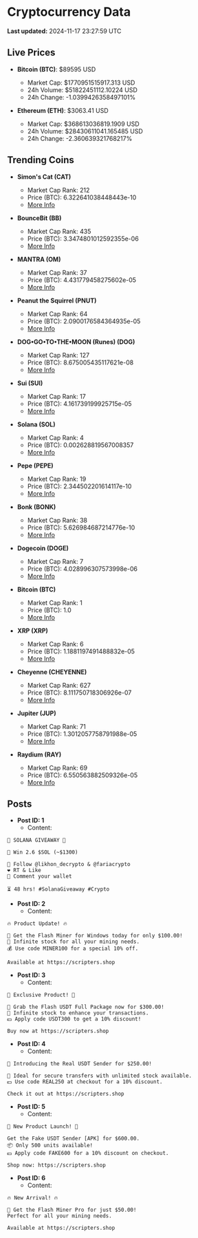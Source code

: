 # Cryptocurrency Data

**Last updated:** 2024-11-17 23:27:59 UTC

## Live Prices
- **Bitcoin (BTC)**: $89595 USD
  - Market Cap: $1770951515917.313 USD
  - 24h Volume: $51822451112.10224 USD
  - 24h Change: -1.0399426358497101%

- **Ethereum (ETH)**: $3063.41 USD
  - Market Cap: $368613036819.1909 USD
  - 24h Volume: $28430611041.165485 USD
  - 24h Change: -2.360639321768217%

## Trending Coins
- **Simon's Cat (CAT)**
  - Market Cap Rank: 212
  - Price (BTC): 6.322641038448443e-10
  - [More Info](https://www.coingecko.com/en/coins/simons-cat)

- **BounceBit (BB)**
  - Market Cap Rank: 435
  - Price (BTC): 3.3474801012592355e-06
  - [More Info](https://www.coingecko.com/en/coins/bouncebit)

- **MANTRA (OM)**
  - Market Cap Rank: 37
  - Price (BTC): 4.431779458275602e-05
  - [More Info](https://www.coingecko.com/en/coins/mantra)

- **Peanut the Squirrel (PNUT)**
  - Market Cap Rank: 64
  - Price (BTC): 2.0900176584364935e-05
  - [More Info](https://www.coingecko.com/en/coins/peanut-the-squirrel)

- **DOG•GO•TO•THE•MOON (Runes) (DOG)**
  - Market Cap Rank: 127
  - Price (BTC): 8.675005435117621e-08
  - [More Info](https://www.coingecko.com/en/coins/dog-go-to-the-moon-runes-2)

- **Sui (SUI)**
  - Market Cap Rank: 17
  - Price (BTC): 4.161739199925715e-05
  - [More Info](https://www.coingecko.com/en/coins/sui)

- **Solana (SOL)**
  - Market Cap Rank: 4
  - Price (BTC): 0.002628819567008357
  - [More Info](https://www.coingecko.com/en/coins/solana)

- **Pepe (PEPE)**
  - Market Cap Rank: 19
  - Price (BTC): 2.344502201614117e-10
  - [More Info](https://www.coingecko.com/en/coins/pepe)

- **Bonk (BONK)**
  - Market Cap Rank: 38
  - Price (BTC): 5.626984687214776e-10
  - [More Info](https://www.coingecko.com/en/coins/bonk)

- **Dogecoin (DOGE)**
  - Market Cap Rank: 7
  - Price (BTC): 4.028996307573998e-06
  - [More Info](https://www.coingecko.com/en/coins/dogecoin)

- **Bitcoin (BTC)**
  - Market Cap Rank: 1
  - Price (BTC): 1.0
  - [More Info](https://www.coingecko.com/en/coins/bitcoin)

- **XRP (XRP)**
  - Market Cap Rank: 6
  - Price (BTC): 1.1881197491488832e-05
  - [More Info](https://www.coingecko.com/en/coins/xrp)

- **Cheyenne (CHEYENNE)**
  - Market Cap Rank: 627
  - Price (BTC): 8.111750718306926e-07
  - [More Info](https://www.coingecko.com/en/coins/cheyenne)

- **Jupiter (JUP)**
  - Market Cap Rank: 71
  - Price (BTC): 1.3012057758791988e-05
  - [More Info](https://www.coingecko.com/en/coins/jupiter)

- **Raydium (RAY)**
  - Market Cap Rank: 69
  - Price (BTC): 6.550563882509326e-05
  - [More Info](https://www.coingecko.com/en/coins/raydium)

## Posts
- **Post ID: 1**
  - Content:
```
🚀 SOLANA GIVEAWAY 🚀

🎁 Win 2.6 $SOL (~$1300)

🤝 Follow @likhon_decrypto & @fariacrypto
❤️ RT & Like
💬 Comment your wallet

⏳ 48 hrs! #SolanaGiveaway #Crypto
```

- **Post ID: 2**
  - Content:
```
🔥 Product Update! 🔥

🚀 Get the Flash Miner for Windows today for only $100.00!
🔋 Infinite stock for all your mining needs.
💰 Use code MINER100 for a special 10% off.

Available at https://scripters.shop
```

- **Post ID: 3**
  - Content:
```
🎁 Exclusive Product! 🎁

💸 Grab the Flash USDT Full Package now for $300.00!
🎉 Infinite stock to enhance your transactions.
💵 Apply code USDT300 to get a 10% discount!

Buy now at https://scripters.shop
```

- **Post ID: 4**
  - Content:
```
💎 Introducing the Real USDT Sender for $250.00!

💼 Ideal for secure transfers with unlimited stock available.
💵 Use code REAL250 at checkout for a 10% discount.

Check it out at https://scripters.shop
```

- **Post ID: 5**
  - Content:
```
🚀 New Product Launch! 🚀

Get the Fake USDT Sender [APK] for $600.00.
📦 Only 500 units available!
💵 Apply code FAKE600 for a 10% discount on checkout.

Shop now: https://scripters.shop
```

- **Post ID: 6**
  - Content:
```
🔥 New Arrival! 🔥

💸 Get the Flash Miner Pro for just $50.00!
Perfect for all your mining needs.

Available at https://scripters.shop
```

